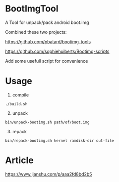 # BootImgTool
A Tool for unpack/pack android boot.img

Combined these two projects:

https://github.com/pbatard/bootimg-tools

https://github.com/sophiehuiberts/Bootimg-scripts

Add some usefull script for convenience

# Usage

1. compile
```
./build.sh
```

2. unpack
```
bin/unpack-bootimg.sh path/of/boot.img
```

3. repack
```
bin/repack-bootimg.sh kernel ramdisk-dir out-file
```

# Article
https://www.jianshu.com/p/aaa2fd8bd2b5
